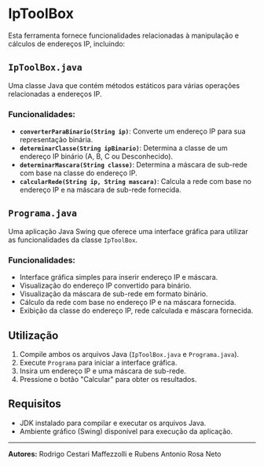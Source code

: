 # IpToolBox
Esta ferramenta fornece funcionalidades relacionadas à manipulação e cálculos de endereços IP, incluindo:

## `IpToolBox.java`

Uma classe Java que contém métodos estáticos para várias operações relacionadas a endereços IP.

### Funcionalidades:

- **`converterParaBinario(String ip)`**: Converte um endereço IP para sua representação binária.
- **`determinarClasse(String ipBinario)`**: Determina a classe de um endereço IP binário (A, B, C ou Desconhecido).
- **`determinarMascara(String classe)`**: Determina a máscara de sub-rede com base na classe do endereço IP.
- **`calcularRede(String ip, String mascara)`**: Calcula a rede com base no endereço IP e na máscara de sub-rede fornecida.

## `Programa.java`

Uma aplicação Java Swing que oferece uma interface gráfica para utilizar as funcionalidades da classe `IpToolBox`.

### Funcionalidades:

- Interface gráfica simples para inserir endereço IP e máscara.
- Visualização do endereço IP convertido para binário.
- Visualização da máscara de sub-rede em formato binário.
- Cálculo da rede com base no endereço IP e na máscara fornecida.
- Exibição da classe do endereço IP, rede calculada e máscara fornecida.

## Utilização

1. Compile ambos os arquivos Java (`IpToolBox.java` e `Programa.java`).
2. Execute `Programa` para iniciar a interface gráfica.
3. Insira um endereço IP e uma máscara de sub-rede.
4. Pressione o botão "Calcular" para obter os resultados.

## Requisitos

- JDK instalado para compilar e executar os arquivos Java.
- Ambiente gráfico (Swing) disponível para execução da aplicação.

---

**Autores:** Rodrigo Cestari Maffezzolli e Rubens Antonio Rosa Neto

